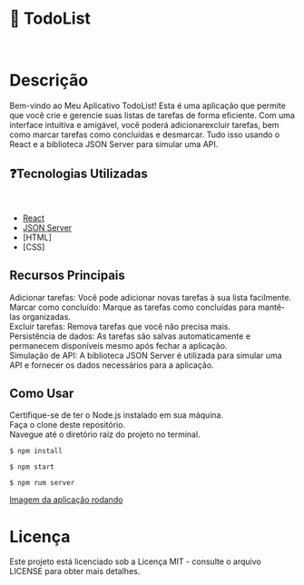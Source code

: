 <h1>🚀 TodoList </h1> <br>

# Descrição <br>
Bem-vindo ao Meu Aplicativo TodoList! Esta é uma aplicação que permite que você crie e gerencie suas listas de tarefas de forma eficiente. Com uma interface intuitiva e amigável, você poderá adicionarexcluir tarefas, bem como marcar tarefas como concluídas e desmarcar. Tudo isso usando o React e a biblioteca JSON Server para simular uma API.

<h2>❓Tecnologias Utilizadas</h2> <br>

- [React](https://react.dev/)
- [JSON Server](https://www.npmjs.com/package/json-server)
- [HTML]
- [CSS]

## Recursos Principais <br>

Adicionar tarefas: Você pode adicionar novas tarefas à sua lista facilmente. <br>
Marcar como concluído: Marque as tarefas como concluídas para mantê-las organizadas. <br>
Excluir tarefas: Remova tarefas que você não precisa mais. <br>
Persistência de dados: As tarefas são salvas automaticamente e permanecem disponíveis mesmo após fechar a aplicação. <br>
Simulação de API: A biblioteca JSON Server é utilizada para simular uma API e fornecer os dados necessários para a aplicação. <br>

## Como Usar <br>
Certifique-se de ter o Node.js instalado em sua máquina. <br>
Faça o clone deste repositório. <br>
Navegue até o diretório raiz do projeto no terminal. <br>

```Execute o comando para instalar as dependências necessárias:
$ npm install
```

```Execute o comando npm para iniciar a aplicação react
$ npm start
```

```Execute o comando npm para inicializar o json-server
$ npm rum server
```

[Imagem da aplicação rodando](https://github.com/WillianGiacomelli/ReactToDoList/blob/main/reacttodo.png)

# Licença
Este projeto está licenciado sob a Licença MIT - consulte o arquivo LICENSE para obter mais detalhes.
